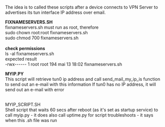 The idea is to called these scripts after a device connects to VPN Server to advertises its tun interface IP address over email.

<b>FIXNAMESERVERS.SH</b><br>
fixnameservers.sh must run as root, therefore<br>
sudo chown root:root fixnameservers.sh<br>
sudo chmod 700 fixnameservers.sh<br>
<br>
<b>check permissions</b><br>
ls -al fixnameservers.sh<br>
expected result<br>
-rwx------ 1 root root 194 mai 13 18:02 fixnameservers.sh<br>

<b>MYIP.PY</b><br>
This script will retrieve tun0 ip address and call send_mail_my_ip_is function to send out an e-mail with this information
If tun0 has no IP address, it will send out an e-mail with error

<br>MYIP_SCRIPT.SH</b><br>
Shell script that waits 60 secs after reboot (as it's set as startup service) to call myip.py - it does also call uptime.py for script troubleshoots - it says when this .sh file was run
